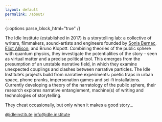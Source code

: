 ```yaml
---
layout: default
permalink: /about/
---
```


{::options parse_block_html="true" /}
<div class="row justify-content-center align-items-center">
<div class="col-md-9 col-lg-7">
<div class="card-body">

The Idle Institute (established in 2017) is a storytelling lab: a collective of
writers, filmmakers, sound-artists and engineers founded by [Sonia
Bernac](http://bernac.org), [Eliot Allison](https://eliothenryallison.com), and Bruno Klopott.
Combining theories of the public sphere with quantum physics, they investigate
the potentialities of the story – seen as virtual matter and a precise political
tool. This emerges from the presumption of an unstable narrative field, in which
they examine unexpected couplings and clashes between narrative particles. The
Idle Institute’s projects build from narrative experiments: poetic traps in
urban space, phone pranks, impersonation games and sci-fi installations.
Currently developing a theory of the narratology of the public sphere, their
research explores narrative entanglement, machine(s) of writing and technologies
of storytelling.

They cheat occasionally, but only when it makes a good story...

<a class="btn btn-outline-primary" href="https://www.instagram.com/idleinstitute/"><i class="fab fa-instagram" style="color: black !important;"></i> @idleinstitute</a>
<a class="btn btn-outline-primary email-href"><i class="far fa-envelope" style="color: black !important;"></i> info@idle.institute</a>

</div>
</div>
</div>
